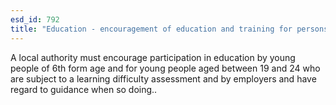 ```yaml
---
esd_id: 792
title: "Education - encouragement of education and training for persons over compulsory school age"
---
```


A local authority must encourage participation in education by young people of 6th form age and for young people aged between 19 and 24 who are subject to a learning difficulty assessment and by employers and have regard to guidance when so doing..

